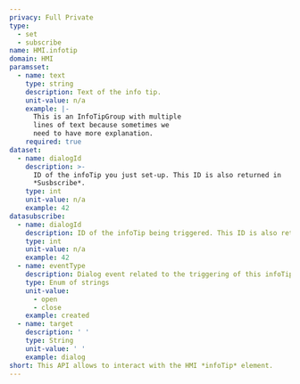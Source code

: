 ```yaml
---
privacy: Full Private
type:
  - set
  - subscribe
name: HMI.infotip
domain: HMI
paramsset:
  - name: text
    type: string
    description: Text of the info tip.
    unit-value: n/a
    example: |-
      This is an InfoTipGroup with multiple
      lines of text because sometimes we
      need to have more explanation.
    required: true
dataset:
  - name: dialogId
    description: >-
      ID of the infoTip you just set-up. This ID is also returned in
      *Susbscribe*.
    type: int
    unit-value: n/a
    example: 42
datasubscribe:
  - name: dialogId
    description: ID of the infoTip being triggered. This ID is also returned in *Set*.
    type: int
    unit-value: n/a
    example: 42
  - name: eventType
    description: Dialog event related to the triggering of this infoTip.
    type: Enum of strings
    unit-value:
      - open
      - close
    example: created
  - name: target
    description: ' '
    type: String
    unit-value: ' '
    example: dialog
short: This API allows to interact with the HMI *infoTip* element.
---
```


<!-- <img src="{{site.baseurl}}/assets/images/webportal-v2-toast.png" alt="webportal-v2-toast" style="width: 400px"> -->
